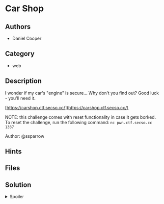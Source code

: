 # Car Shop

## Authors

- Daniel Cooper

## Category

- web

## Description

I wonder if my car's "engine" is secure... Why don't you find out? Good luck - you'll need it.

[https://carshop.ctf.secso.cc/](https://carshop.ctf.secso.cc/)

NOTE: this challenge comes with reset functionality in case it gets borked. To reset the challenge, run the following command:
`nc pwn.ctf.secso.cc 1337`

Author: @ssparrow

## Hints

## Files

## Solution

<details>
<summary>Spoiler</summary>

### Idea

This was a difficult one! The app has an LFI which can be used to read the source and find the templating engine used. Then, by polluting the nginx logs, RCE can be achieved.

### Walkthrough

1. The url parameter allows for LFI. Accessing invalid paths leaks the app as /app/app.js, and we can access this to read the source. We see that the app uses handlbars as a templating engine.
2. RCE can be done through handlebars using techniques found here:
   [https://book.hacktricks.xyz/pentesting-web/ssti-server-side-template-injection#handlebars-nodejs](https://book.hacktricks.xyz/pentesting-web/ssti-server-side-template-injection#handlebars-nodejs)
   More information can be seen in the [solve script](./solve.py)
3. We can pollute /var/log/nginx/access.log using our user agent. Then we can load this using the LFI and execute our RCE payload.

### Flag

`SPOOKTF{i_sur3_hOpe_you_d1dnt_guess_th3_NAME_of_th15_fil3!}`

</details>
